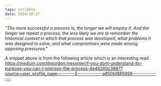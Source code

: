 ```yaml
---
tags: scribble
date: 2024-10-27
---
```


_"The more successful a process is, the longer we will employ it.
And the longer we repeat a process, the less likely we are to
remember the historical context in which that process was developed,
what problems it was designed to solve, and what compromises were 
made among opposing pressures."_

A snippet above is from the following article which is an interesting read
https://medium.com/@gordon.messmer/if-you-dont-understand-its-purpose-you-can-t-improve-the-process-4e48260c3887?source=user_profile_page---------5-------------a850bf885958---------------
